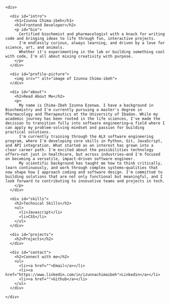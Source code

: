 <!DOCTYPE html>
<html>

  <head>
    <title>IZUNNA CHIMA-IBEH</title>
    <meta charset="UTF-8">
    <meta name="description" content="This is the portfolio of Izunna Chima-ibeh showcasing their skills and software development projects">
    <link rel="stylesheet" href="Portfolio.css">
  </head>

  <body>

    <div>

      <div id="intro">
        <h1>Izunna Chima-ibeh</h1>
        <h2>Frontend Developer</h2>
        <p id="bio">
          Certified biochemist and pharmacologist with a knack for writing code and bringing ideas to life through fun, interactive projects.
          I'm endlessly curious, always learning, and driven by a love for science, art, and animals. 
          Whether it's experimenting in the lab or building something cool with code, I'm all about mixing creativity with purpose.
        </p>
      </div>

      <div id="profile-picture">
        <img src="" alt="image of Izunna Chima-ibeh">
      </div>

      <div id="about">
        <h2>Read About Me</h2>
        <p>
          My name is Chima-Ibeh Izunna Ezenwa. I have a background in Biochemistry and I'm currently pursuing a master's degree in Pharmacology and Therapeutics at the University of Ibadan. While my academic journey has been rooted in the life sciences, I've made the decision to transition fully into software engineering—a field where I can apply my problem-solving mindset and passion for building practical solutions.
          I'm currently training through the ALX software engineering program, where I'm developing core skills in Python, Git, JavaScript, and API integration. What started as an interest has grown into a clear career path. I'm excited about the possibilities technology offers—not just in healthcare, but across industries—and I'm focused on becoming a versatile, impact-driven software engineer.
          My scientific background has taught me how to think critically, learn continuously, and work through complex systems—qualities that now shape how I approach coding and software design. I'm committed to building solutions that are not only functional but meaningful, and I look forward to contributing to innovative teams and projects in tech.
        </p>
      </div>

      <div id="skills">
        <h2>Technical Skills</h2>
        <ul>
          <li>Javascript</li>
          <li>CSS</li>
        </ul>
      </div>

      <div id="projects">
        <h2>Projects</h2>
      </div>

      <div id="contact">
        <h2>Connect with me</h2>
        <ul>
          <li><a href="">Email</a></li>
          <li><a href="https://www.linkedin.com/in/izunnachimaibeh">Linkedin</a></li>
          <li><a href="">Github</a></li>
        </ul>
      </div>

    </div>
  </body>


</html>
